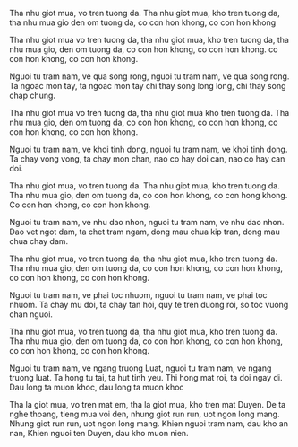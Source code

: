 Tha nhu giot mua, vo tren tuong da. Tha nhu giot mua, kho tren tuong da, tha nhu mua gio den om tuong da, co con hon khong, co con hon khong

Tha nhu giot mua vo tren tuong da, tha nhu giot mua, kho tren tuong da, tha nhu mua gio, den om tuong da, co con hon khong, co con hon khong. co con hon khong, co con hon khong.

Nguoi tu tram nam, ve qua song rong, nguoi tu tram nam, ve qua song rong. Ta ngoac mon tay, ta ngoac mon tay chi thay song long long, chi thay song chap chung.

Tha nhu giot mua vo tren tuong da, tha nhu giot mua kho tren tuong da. Tha nhu mua gio, den om tuong da, co con hon khong, co con hon khong, co con hon khong, co con hon khong.

Nguoi tu tram nam, ve khoi tinh dong, nguoi tu tram nam, ve khoi tinh dong. Ta chay vong vong, ta chay mon chan, nao co hay doi can, nao co hay can doi.

Tha nhu giot mua, vo tren tuong da. Tha nhu giot mua, kho tren tuong da. Tha nhu mua gio, den om tuong da, co con hon khong, co con hong khong. Co con hon khong, co con hon khong.

Nguoi tu tram nam, ve nhu dao nhon, nguoi tu tram nam, ve nhu dao nhon. Dao vet ngot dam, ta chet tram ngam, dong mau chua kip tran, dong mau chua chay dam.

Tha nhu giot mua, vo tren tuong da, tha nhu giot mua, kho tren tuong da. Tha nhu mua gio, den om tuong da, co con hon khong, co con hon khong, co con hon khong, co con hon khong.

Nguoi tu tram nam, ve phai toc nhuom, nguoi tu tram nam, ve phai toc nhuom. Ta chay mu doi, ta chay tan hoi, quy te tren duong roi, so toc vuong chan nguoi.

Tha nhu giot mua, vo tren tuong da, tha nhu giot mua, kho tren tuong da. Tha nhu mua gio, den om tuong da, co con hon khong, co con hon khong, co con hon khong, co con hon khong.

Nguoi tu tram nam, ve ngang truong Luat, nguoi tu tram nam, ve ngang truong luat. Ta hong tu tai, ta hut tinh yeu. Thi hong mat roi, ta doi ngay di. Dau long ta muon khoc, dau long ta muon khoc

Tha la giot mua, vo tren mat em, tha la giot mua, kho tren mat Duyen. De ta nghe thoang, tieng mua voi den, nhung giot run run, uot ngon long mang. Nhung giot run run, uot ngon long mang.
Khien nguoi tram nam, dau kho an nan, Khien nguoi ten Duyen, dau kho muon nien.

